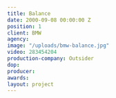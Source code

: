 ```yaml
---
title: Balance
date: 2000-09-08 00:00:00 Z
position: 1
client: BMW
agency: 
image: "/uploads/bmw-balance.jpg"
video: 283454204
production-company: Outsider
dop: 
producer: 
awards: 
layout: project
---
```


